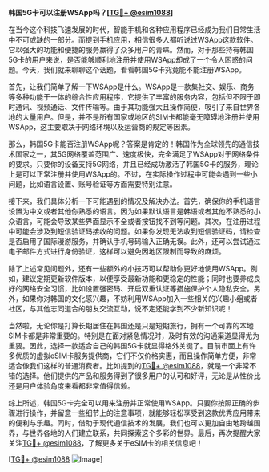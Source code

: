 **韩国5G卡可以注册WSApp吗？[[TG💪+ @esim1088](https://t.me/s/esim1088)]**

在当今这个科技飞速发展的时代，智能手机和各种应用程序已经成为我们日常生活中不可或缺的一部分。而提到手机应用，相信很多人都听说过WSApp这款软件。它以强大的功能和便捷的服务赢得了众多用户的青睐。然而，对于那些持有韩国5G卡的用户来说，是否能够顺利地注册并使用WSApp却成了一个令人困惑的问题。今天，我们就来聊聊这个话题，看看韩国5G卡究竟能不能注册WSApp。

首先，让我们简单了解一下WSApp是什么。WSApp是一款集社交、娱乐、商务等多种功能于一体的综合性应用程序，它提供了丰富的服务内容，包括但不限于即时通讯、视频通话、文件传输等。由于其功能强大且操作简便，吸引了来自世界各地的大量用户。但是，并不是所有国家或地区的SIM卡都能毫无障碍地注册并使用WSApp，这主要取决于网络环境以及运营商的规定等因素。

那么，韩国5G卡能否注册WSApp呢？答案是肯定的！韩国作为全球领先的通信技术国家之一，其5G网络覆盖范围广、速度极快，完全满足了WSApp对于网络条件的要求。只要你的设备支持5G网络，并且已经成功激活了韩国5G卡的服务，理论上是可以正常注册并使用WSApp的。不过，在实际操作过程中可能会遇到一些小问题，比如语言设置、账号验证等方面需要特别注意。

接下来，我们具体分析一下可能遇到的情况及解决办法。首先，确保你的手机语言设置为中文或者其他你熟悉的语言。因为如果默认语言是韩语或者其他不熟悉的小众语言，可能会导致某些界面显示不全或者按钮找不到等问题。其次，在注册过程中可能会涉及到短信验证码接收的问题。如果你发现无法收到短信验证码，请检查是否启用了国际漫游服务，并确认手机号码输入正确无误。此外，还可以尝试通过电子邮件方式进行身份验证，这样可以避免因地区限制而导致的麻烦。

除了上述常见问题外，还有一些额外的小技巧可以帮助你更好地使用WSApp。例如，建议定期更新软件版本，以便享受最新功能和更稳定的性能；同时也要养成良好的网络安全习惯，比如设置强密码、开启双重认证等措施保护个人隐私安全。另外，如果你对韩国的文化感兴趣，不妨利用WSApp加入一些相关的兴趣小组或者社区，与其他志同道合的朋友交流互动，说不定还能学到不少新知识呢！

当然啦，无论你是打算长期居住在韩国还是只是短期旅行，拥有一个可靠的本地SIM卡都是非常重要的。特别是在面对紧急情况时，及时有效的沟通渠道显得尤为重要。因此，选择一款适合自己的韩国5G卡就显得格外关键了。目前市面上有许多优质的虚拟eSIM卡服务提供商，它们不仅价格实惠，而且操作简单方便，非常适合像我们这样的普通消费者。比如提到的[TG💪+ @esim1088](https://t.me/s/esim1088)，就是一个非常不错的选择。他们提供的产品和服务得到了很多用户的认可和好评，无论是从性价比还是用户体验角度来看都非常值得信赖。

综上所述，韩国5G卡完全可以用来注册并正常使用WSApp。只要你按照正确的步骤进行操作，并留意一些细节上的注意事项，就能够轻松享受到这款优秀应用带来的便利与乐趣。同时，借助于现代通信技术的发展，我们也可以更加自由地跨越国界，与世界各地的人们建立联系，共同探索这个多彩的世界。最后，再次提醒大家关注[TG💪+ @esim1088](https://t.me/s/esim1088)，了解更多关于eSIM卡的相关信息吧！

[[TG💪+ @esim1088](https://t.me/s/esim1088) ![Image](https://i.postimg.cc/4NQfJmqS/Snipaste-2025-05-13-00-14-12.png)]